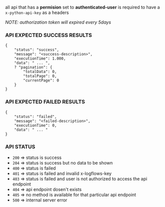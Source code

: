 all api that has a **permision** set to **authenticated-user** is required to have a `x-python-api-key` as a headers

*NOTE: authorization token will expired every 5days*


### API EXPECTED SUCCESS RESULTS
```
{
    "status": "success",
    "message": "<success-description>",
    "executionTime": 1.000,
    "data": " ... ",
    ? "pagination": {
        "totalData": 0,
        "totalPage": 0,
        "currentPage": 0
    }
}
```


### API EXPECTED FAILED RESULTS
```
{
    "status": "failed",
    "message": "<failed-description>",
    "executionTime": 0,
    "data": " ... "
}
```


### API STATUS
* `200` => status is success
* `204` => status is success but no data to be shown
* `400` => status is failed
* `401` => status is failed and invalid x-logflows-key
* `403` => status is failed and user is not authorized to access the api endpoint
* `404` => api endpoint dosen't exists
* `405` => no method is available for that particular api endpoint
* `500` => internal server error
